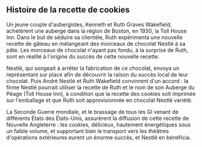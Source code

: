 ## Histoire de la recette de cookies

Un jeune couple d'aubergistes, Kenneth et Ruth Graves Wakefield, achetèrent une auberge dans la région de Boston, en 1930,
la Toll House Inn. Dans le but de séduire sa clientèle, Ruth expérimenta une nouvelle recette de gâteau en mélangeant des
morceaux de chocolat Nestlé à sa pâte. Les morceaux de chocolat n'ayant pas fondu, à la surprise de Ruth, sont en réalité à
l'origine du succès de cette nouvelle recette.

Nestlé, qui songeait à arrêter la fabrication de ce chocolat, envoya un représentant sur place afin de découvrir la raison du
succès local de leur chocolat. Puis André Nestlé et Ruth Wakefield convinrent d'un accord : la firme Nestlé pourrait utiliser la
recette de Ruth et le nom de son Auberge du Péage (Toll House Inn), à condition que la recette des cookies soit imprimée sur
l'emballage et que Ruth soit approvisionnée en chocolat Nestlé variété.

La Seconde Guerre mondiale, et le brassage de tous les GI venant de différents États des États-Unis, assurèrent la diffusion de
cette recette de Nouvelle Angleterre : les cookies, délicieux, hautement énergétiques sous un faible volume, et supportant bien
le transport vers les théâtres d'opérations extérieures eurent un énorme succès, et Nestlé en bénéficia.